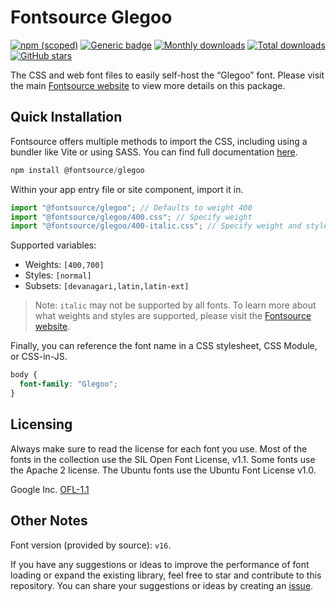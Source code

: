 # Fontsource Glegoo

[![npm (scoped)](https://img.shields.io/npm/v/@fontsource/glegoo?color=brightgreen)](https://www.npmjs.com/package/@fontsource/glegoo) [![Generic badge](https://img.shields.io/badge/fontsource-passing-brightgreen)](https://github.com/fontsource/fontsource) [![Monthly downloads](https://badgen.net/npm/dm/@fontsource/glegoo)](https://github.com/fontsource/fontsource) [![Total downloads](https://badgen.net/npm/dt/@fontsource/glegoo)](https://github.com/fontsource/fontsource) [![GitHub stars](https://img.shields.io/github/stars/fontsource/fontsource.svg?style=social&label=Star)](https://github.com/fontsource/fontsource/stargazers)

The CSS and web font files to easily self-host the “Glegoo” font. Please visit the main [Fontsource website](https://fontsource.org/fonts/glegoo) to view more details on this package.

## Quick Installation

Fontsource offers multiple methods to import the CSS, including using a bundler like Vite or using SASS. You can find full documentation [here](https://fontsource.org/docs/getting-started/introduction).

```javascript
npm install @fontsource/glegoo
```

Within your app entry file or site component, import it in.

```javascript
import "@fontsource/glegoo"; // Defaults to weight 400
import "@fontsource/glegoo/400.css"; // Specify weight
import "@fontsource/glegoo/400-italic.css"; // Specify weight and style
```

Supported variables:
- Weights: `[400,700]`
- Styles: `[normal]`
- Subsets: `[devanagari,latin,latin-ext]`

> Note: `italic` may not be supported by all fonts. To learn more about what weights and styles are supported, please visit the [Fontsource website](https://fontsource.org/fonts/glegoo).

Finally, you can reference the font name in a CSS stylesheet, CSS Module, or CSS-in-JS.

```css
body {
  font-family: "Glegoo";
}
```

## Licensing
Always make sure to read the license for each font you use. Most of the fonts in the collection use the SIL Open Font License, v1.1. Some fonts use the Apache 2 license. The Ubuntu fonts use the Ubuntu Font License v1.0.

Google Inc.
[OFL-1.1](http://scripts.sil.org/OFL)

## Other Notes
Font version (provided by source): `v16`.

If you have any suggestions or ideas to improve the performance of font loading or expand the existing library, feel free to star and contribute to this repository. You can share your suggestions or ideas by creating an [issue](https://github.com/fontsource/fontsource/issues).